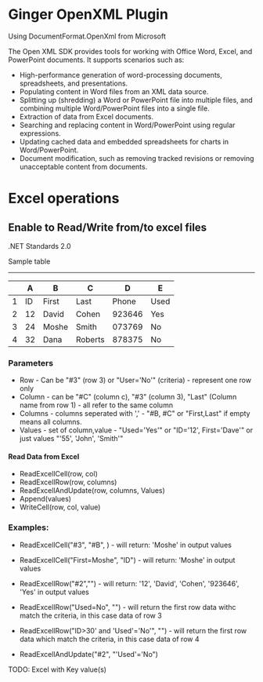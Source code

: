 ﻿# Ginger OpenXML Plugin

Using DocumentFormat.OpenXml from Microsoft

The Open XML SDK provides tools for working with Office Word, Excel, and PowerPoint documents. It supports scenarios such as:

- High-performance generation of word-processing documents, spreadsheets, and presentations.
- Populating content in Word files from an XML data source.
- Splitting up (shredding) a Word or PowerPoint file into multiple files, and combining multiple Word/PowerPoint files into a single file.
- Extraction of data from Excel documents.
- Searching and replacing content in Word/PowerPoint using regular expressions.
- Updating cached data and embedded spreadsheets for charts in Word/PowerPoint.
- Document modification, such as removing tracked revisions or removing unacceptable content from documents.

# Excel operations
## Enable to Read/Write from/to excel files
.NET Standards 2.0

Sample table

------------------
|    | A | B    | C      | D     |  E   |
| -- | --| --   | --     | --    | --   |
| 1  |ID |First	|Last    | Phone |	Used|
| 2  |12 |David	|Cohen   | 923646|	Yes |
| 3  |24 |Moshe	|Smith   | 073769|	No  |
| 4  |32 |Dana	|Roberts | 878375|	No  |


### Parameters
- Row - Can be "#3" (row 3) or "User='No'" (criteria)  - represent one row only
- Column - can be "#C" (column c), "#3" (column 3), "Last" (Column name from row 1) - all refer to the same column
- Columns - columns seperated with ',' - "#B, #C"   or "First,Last" if empty means all columns.
- Values - set of column,value - "Used='Yes'" or "ID='12', First='Dave'"  or just values "'55', 'John', 'Smith'"

#### Read Data from Excel

- ReadExcellCell(row, col)
- ReadExcellRow(row, columns) 
- ReadExcellAndUpdate(row, columns, Values) 
- Append(values)
- WriteCell(row, col, value)

### Examples:

- ReadExcellCell("#3", "#B", ) - will return: 'Moshe' in output values
- ReadExcellCell("First=Moshe", "ID") - will return: 'Moshe' in output values

- ReadExcellRow("#2","") - will return: '12', 'David', 'Cohen', '923646', 'Yes' in output values
- ReadExcellRow("Used=No", "") - will return the first row data withc match the criteria, in this case data of row 3
- ReadExcellRow("ID>30' and 'Used'='No'", "") - will return the first row data which match the criteria, in this case data of row 4

- ReadExcellAndUpdate("#2", "'Used'='No")


TODO: Excel with Key value(s)


